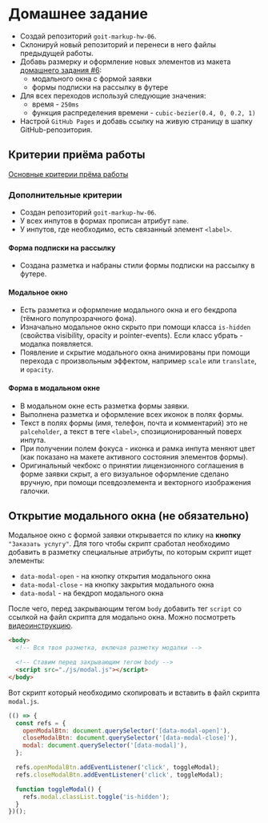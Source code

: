 # Домашнее задание

- Создай репозиторий `goit-markup-hw-06`.
- Склонируй новый репозиторий и перенеси в него файлы предыдущей работы.
- Добавь размерку и оформление новых элементов из макета
  [домашнего задания #6](<https://www.figma.com/file/VQ02IIL57fc33U4GP1WEdf/Web-Studio-(Version-2.0)?node-id=1599%3A1354>):
  - модального окна с формой заявки
  - формы подписки на рассылку в футере
- Для всех переходов используй следующие значения:
  - время - `250ms`
  - функция распределения времени - `cubic-bezier(0.4, 0, 0.2, 1)`
- Настрой `GitHub Pages` и добавь ссылку на живую страницу в шапку
  GitHub-репозитория.

## Критерии приёма работы

[Основные критерии прёма работы](./criteria.md)

### Дополнительные критерии

- Создан репозиторий `goit-markup-hw-06`.
- У всех инпутов в формах прописан атрибут `name`.
- У инпутов, где необходимо, есть связанный элемент `<label>`.

#### Форма подписки на рассылку

- Создана разметка и набраны стили формы подписки на рассылку в футере.

#### Модальное окно

- Есть разметка и оформление модального окна и его бекдропа (тёмного
  полупрозрачного фона).
- Изначально модальное окно скрыто при помощи класса `is-hidden` (свойства
  visibility, opacity и pointer-events). Если класс убрать - модалка появляется.
- Появление и скрытие модального окна анимированы при помощи перехода с
  произвольным эффектом, например `scale` или `translate`, и `opacity`.

#### Форма в модальном окне

- В модальном окне есть разметка формы заявки.
- Выполнена разметка и оформление всех иконок в полях формы.
- Текст в полях формы (имя, телефон, почта и комментарий) это не `palceholder`,
  а текст в теге `<label>`, спозиционированный поверх инпута.
- При получении полем фокуса - иконка и рамка инпута меняют цвет (как показано
  на макете активного состояния элементов формы).
- Оригинальный чекбокс о принятии лицензионного соглашения в форме заявки скрыт,
  а его визуальное оформление сделано вручную, при помощи псевдоэлемента и
  векторного изображения галочки.

## Открытие модального окна (не обязательно)

Модальное окно с формой заявки открывается по клику на **кнопку**
`"Заказать услугу"`. Для того чтобы скрипт сработал необходимо добавить в
разметку специальные атрибуты, по которым скрипт ищет элементы:

- `data-modal-open` - на кнопку открытия модального окна
- `data-modal-close` - на кнопку закрытия модального окна
- `data-modal` - на бекдроп модального окна

После чего, перед закрывающим тегом `body` добавить тег `script` со ссылкой на
файл скрипта для модально окна. Можно посмотреть
[видеоинструкцию](https://drive.google.com/file/d/1yasixN2K-9DdsYtKCJWVay9WbyTZai0t/view?usp=sharing).

```html
<body>
  <!-- Вся твоя разметка, включая разметку модалки -->

  <!-- Ставим перед закрывающим тегом body -->
  <script src="./js/modal.js"></script>
</body>
```

Вот скрипт который необходимо скопировать и вставить в файл скрипта `modal.js`.

```js
(() => {
  const refs = {
    openModalBtn: document.querySelector('[data-modal-open]'),
    closeModalBtn: document.querySelector('[data-modal-close]'),
    modal: document.querySelector('[data-modal]'),
  };

  refs.openModalBtn.addEventListener('click', toggleModal);
  refs.closeModalBtn.addEventListener('click', toggleModal);

  function toggleModal() {
    refs.modal.classList.toggle('is-hidden');
  }
})();
```

